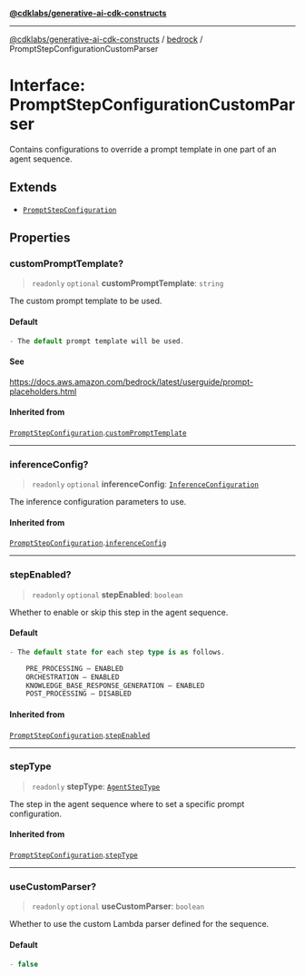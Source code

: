 [**@cdklabs/generative-ai-cdk-constructs**](../../../README.md)

***

[@cdklabs/generative-ai-cdk-constructs](../../../README.md) / [bedrock](../README.md) / PromptStepConfigurationCustomParser

# Interface: PromptStepConfigurationCustomParser

Contains configurations to override a prompt template in one part of an agent sequence.

## Extends

- [`PromptStepConfiguration`](PromptStepConfiguration.md)

## Properties

### customPromptTemplate?

> `readonly` `optional` **customPromptTemplate**: `string`

The custom prompt template to be used.

#### Default

```ts
- The default prompt template will be used.
```

#### See

https://docs.aws.amazon.com/bedrock/latest/userguide/prompt-placeholders.html

#### Inherited from

[`PromptStepConfiguration`](PromptStepConfiguration.md).[`customPromptTemplate`](PromptStepConfiguration.md#customprompttemplate)

***

### inferenceConfig?

> `readonly` `optional` **inferenceConfig**: [`InferenceConfiguration`](InferenceConfiguration.md)

The inference configuration parameters to use.

#### Inherited from

[`PromptStepConfiguration`](PromptStepConfiguration.md).[`inferenceConfig`](PromptStepConfiguration.md#inferenceconfig)

***

### stepEnabled?

> `readonly` `optional` **stepEnabled**: `boolean`

Whether to enable or skip this step in the agent sequence.

#### Default

```ts
- The default state for each step type is as follows.

    PRE_PROCESSING – ENABLED
    ORCHESTRATION – ENABLED
    KNOWLEDGE_BASE_RESPONSE_GENERATION – ENABLED
    POST_PROCESSING – DISABLED
```

#### Inherited from

[`PromptStepConfiguration`](PromptStepConfiguration.md).[`stepEnabled`](PromptStepConfiguration.md#stepenabled)

***

### stepType

> `readonly` **stepType**: [`AgentStepType`](../enumerations/AgentStepType.md)

The step in the agent sequence where to set a specific prompt configuration.

#### Inherited from

[`PromptStepConfiguration`](PromptStepConfiguration.md).[`stepType`](PromptStepConfiguration.md#steptype)

***

### useCustomParser?

> `readonly` `optional` **useCustomParser**: `boolean`

Whether to use the custom Lambda parser defined for the sequence.

#### Default

```ts
- false
```
